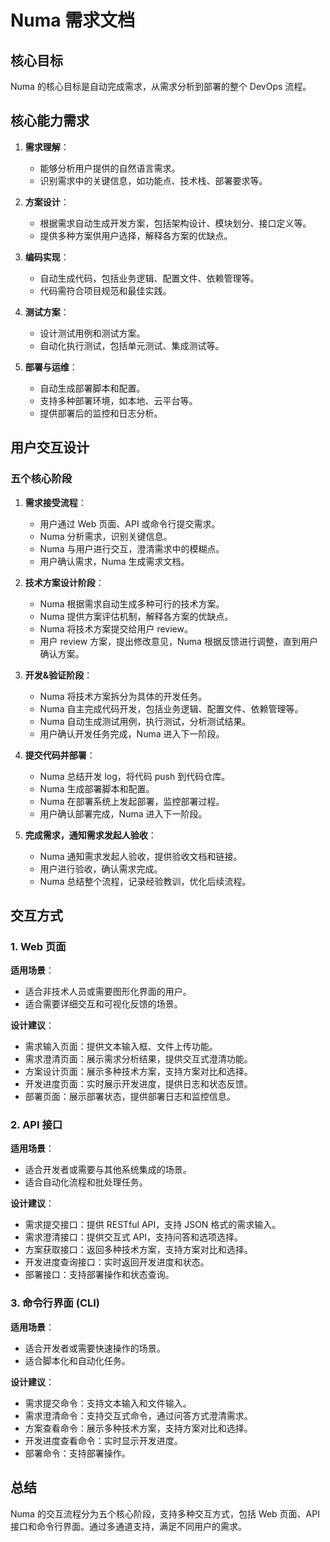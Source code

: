 # Numa 需求文档

## 核心目标

Numa 的核心目标是自动完成需求，从需求分析到部署的整个 DevOps 流程。

## 核心能力需求

1. **需求理解**：
   - 能够分析用户提供的自然语言需求。
   - 识别需求中的关键信息，如功能点、技术栈、部署要求等。

2. **方案设计**：
   - 根据需求自动生成开发方案，包括架构设计、模块划分、接口定义等。
   - 提供多种方案供用户选择，解释各方案的优缺点。

3. **编码实现**：
   - 自动生成代码，包括业务逻辑、配置文件、依赖管理等。
   - 代码需符合项目规范和最佳实践。

4. **测试方案**：
   - 设计测试用例和测试方案。
   - 自动化执行测试，包括单元测试、集成测试等。

5. **部署与运维**：
   - 自动生成部署脚本和配置。
   - 支持多种部署环境，如本地、云平台等。
   - 提供部署后的监控和日志分析。

## 用户交互设计

### 五个核心阶段

1. **需求接受流程**：
   - 用户通过 Web 页面、API 或命令行提交需求。
   - Numa 分析需求，识别关键信息。
   - Numa 与用户进行交互，澄清需求中的模糊点。
   - 用户确认需求，Numa 生成需求文档。

2. **技术方案设计阶段**：
   - Numa 根据需求自动生成多种可行的技术方案。
   - Numa 提供方案评估机制，解释各方案的优缺点。
   - Numa 将技术方案提交给用户 review。
   - 用户 review 方案，提出修改意见，Numa 根据反馈进行调整，直到用户确认方案。

3. **开发&验证阶段**：
   - Numa 将技术方案拆分为具体的开发任务。
   - Numa 自主完成代码开发，包括业务逻辑、配置文件、依赖管理等。
   - Numa 自动生成测试用例，执行测试，分析测试结果。
   - 用户确认开发任务完成，Numa 进入下一阶段。

4. **提交代码并部署**：
   - Numa 总结开发 log，将代码 push 到代码仓库。
   - Numa 生成部署脚本和配置。
   - Numa 在部署系统上发起部署，监控部署过程。
   - 用户确认部署完成，Numa 进入下一阶段。

5. **完成需求，通知需求发起人验收**：
   - Numa 通知需求发起人验收，提供验收文档和链接。
   - 用户进行验收，确认需求完成。
   - Numa 总结整个流程，记录经验教训，优化后续流程。

## 交互方式

### 1. Web 页面

**适用场景**：
- 适合非技术人员或需要图形化界面的用户。
- 适合需要详细交互和可视化反馈的场景。

**设计建议**：
- 需求输入页面：提供文本输入框、文件上传功能。
- 需求澄清页面：展示需求分析结果，提供交互式澄清功能。
- 方案设计页面：展示多种技术方案，支持方案对比和选择。
- 开发进度页面：实时展示开发进度，提供日志和状态反馈。
- 部署页面：展示部署状态，提供部署日志和监控信息。

### 2. API 接口

**适用场景**：
- 适合开发者或需要与其他系统集成的场景。
- 适合自动化流程和批处理任务。

**设计建议**：
- 需求提交接口：提供 RESTful API，支持 JSON 格式的需求输入。
- 需求澄清接口：提供交互式 API，支持问答和选项选择。
- 方案获取接口：返回多种技术方案，支持方案对比和选择。
- 开发进度查询接口：实时返回开发进度和状态。
- 部署接口：支持部署操作和状态查询。

### 3. 命令行界面 (CLI)

**适用场景**：
- 适合开发者或需要快速操作的场景。
- 适合脚本化和自动化任务。

**设计建议**：
- 需求提交命令：支持文本输入和文件输入。
- 需求澄清命令：支持交互式命令，通过问答方式澄清需求。
- 方案查看命令：展示多种技术方案，支持方案对比和选择。
- 开发进度查看命令：实时显示开发进度。
- 部署命令：支持部署操作。

## 总结

Numa 的交互流程分为五个核心阶段，支持多种交互方式，包括 Web 页面、API 接口和命令行界面。通过多通道支持，满足不同用户的需求。